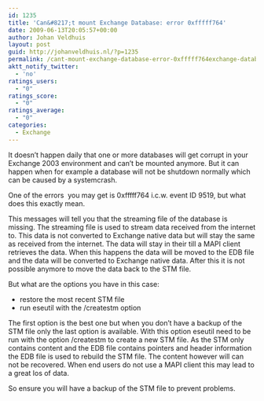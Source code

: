 ```yaml
---
id: 1235
title: 'Can&#8217;t mount Exchange Database: error 0xfffff764'
date: 2009-06-13T20:05:57+00:00
author: Johan Veldhuis
layout: post
guid: http://johanveldhuis.nl/?p=1235
permalink: /cant-mount-exchange-database-error-0xfffff764exchange-database-kan-niet-gemount-worden-error-0xfffff764/
aktt_notify_twitter:
  - 'no'
ratings_users:
  - "0"
ratings_score:
  - "0"
ratings_average:
  - "0"
categories:
  - Exchange
---
```

It doesn&#8217;t happen daily that one or more databases will get corrupt in your Exchange 2003 environment and can&#8217;t be mounted anymore. But it can happen when for example a database will not be shutdown normally which can be caused by a systemcrash.

One of the errors  you may get is 0xfffff764 i.c.w. event ID 9519, but what does this exactly mean.

This messages will tell you that the streaming file of the database is missing. The streaming file is used to stream data received from the internet to. This data is not converted to Exchange native data but will stay the same as received from the internet. The data will stay in their till a MAPI client retrieves the data. When this happens the data will be moved to the EDB file and the data will be converted to Exchange native data. After this it is not possible anymore to move the data back to the STM file.

But what are the options you have in this case:

  * restore the most recent STM file
  * run eseutil with the /createstm option

The first option is the best one but when you don&#8217;t have a backup of the STM file only the last option is available. With this option eseutil need to be run with the option /createstm to create a new STM file. As the STM only contains content and the EDB file contains pointers and header information the EDB file is used to rebuild the STM file. The content however will can not be recovered. When end users do not use a MAPI client this may lead to a great los of data.

So ensure you will have a backup of the STM file to prevent problems.